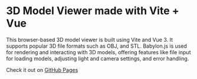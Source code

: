 # 3D Model Viewer made with Vite + Vue

This browser-based 3D model viewer is built using Vite and Vue 3. It supports popular 3D file formats such as OBJ, and STL. Babylon.js is used for rendering and interacting with 3D models, offering features like file input for loading models, adjusting light and camera settings, and error handling.

Check it out on [GitHub Pages](https://renskursa.me/Simple-3D-Model-Viewer/)
